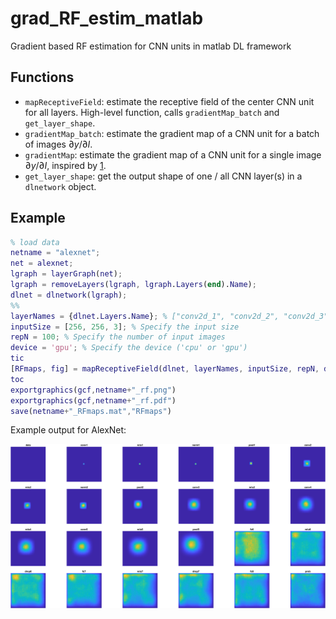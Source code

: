 # grad_RF_estim_matlab
Gradient based RF estimation for CNN units in matlab DL framework

## Functions
- `mapReceptiveField`: estimate the receptive field of the center CNN unit for all layers. High-level function, calls `gradientMap_batch` and `get_layer_shape`.
- `gradientMap_batch`: estimate the gradient map of a CNN unit for a batch of images $\partial y/\partial I$. 
- `gradientMap`: estimate the gradient map of a CNN unit for a single image $\partial y/\partial I$, inspired by [1]. 
- `get_layer_shape`: get the output shape of one / all CNN layer(s) in a `dlnetwork` object.

[1]: https://www.mathworks.com/help/deeplearning/ug/investigate-classification-decisions-using-gradient-attribution-techniques.html


## Example
```matlab
% load data
netname = "alexnet";
net = alexnet;
lgraph = layerGraph(net);
lgraph = removeLayers(lgraph, lgraph.Layers(end).Name);
dlnet = dlnetwork(lgraph);
%%
layerNames = {dlnet.Layers.Name}; % ["conv2d_1", "conv2d_2", "conv2d_3"]; % Specify the layer names
inputSize = [256, 256, 3]; % Specify the input size
repN = 100; % Specify the number of input images
device = 'gpu'; % Specify the device ('cpu' or 'gpu')
tic
[RFmaps, fig] = mapReceptiveField(dlnet, layerNames, inputSize, repN, device);
toc
exportgraphics(gcf,netname+"_rf.png")
exportgraphics(gcf,netname+"_rf.pdf")
save(netname+"_RFmaps.mat","RFmaps")
```
Example output for AlexNet: 

![](figs/alexnet_rf.png)